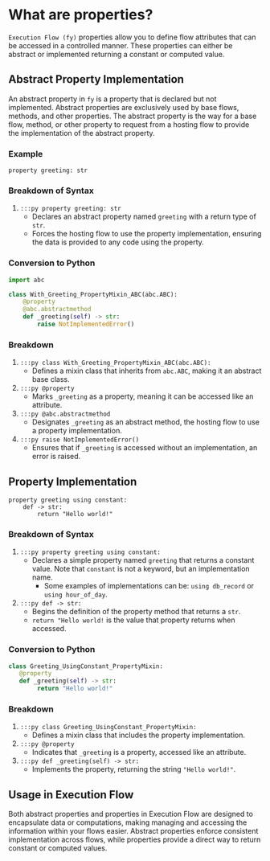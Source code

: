 # What are properties?

`Execution Flow (fy)` properties allow you to define flow attributes that can be accessed in a controlled manner. These properties can either be abstract or implemented returning a constant or computed value.
## Abstract Property Implementation
An abstract property in `fy` is a property that is declared but not implemented. Abstract properties are exclusively used by base flows, methods, and other properties. The abstract property is the way for a base flow, method, or other property to request from a hosting flow to provide the implementation of the abstract property.

### Example
```fy title="Abstract Property" linenums="1"
property greeting: str
```
### Breakdown of Syntax
1. `:::py property greeting: str`
    - Declares an abstract property named `greeting` with a return type of `str`.
    - Forces the hosting flow to use the property implementation, ensuring the data is provided to any code using the property.
### Conversion to Python
```py linenums="1"
import abc

class With_Greeting_PropertyMixin_ABC(abc.ABC):
    @property
    @abc.abstractmethod
    def _greeting(self) -> str:
        raise NotImplementedError()

```
### Breakdown
1. `:::py class With_Greeting_PropertyMixin_ABC(abc.ABC):`
    - Defines a mixin class that inherits from `abc.ABC`, making it an abstract base class. 
2. `:::py @property`
    - Marks `_greeting` as a property, meaning it can be accessed like an attribute.
3. `:::py @abc.abstractmethod`
    - Designates `_greeting` as an abstract method, the hosting flow to use a property implementation.
4. `:::py raise NotImplementedError()`
    - Ensures that if `_greeting` is accessed without an implementation, an error is raised.

## Property Implementation

```fy title="Property" linenums="1"
property greeting using constant:
    def -> str:
        return "Hello world!"
```

### Breakdown of Syntax
1. `:::py property greeting using constant:`
    - Declares a simple property named `greeting` that returns a constant value. Note that `constant` is not a keyword, but an implementation name. 
       - Some examples of implementations can be: `using db_record` or `using hour_of_day`.
2. `:::py def -> str:`
    - Begins the definition of the property method that returns a `str`.
    - `return "Hello world!` is the value that property returns when accessed.

### Conversion to Python

```py linenums="1"
class Greeting_UsingConstant_PropertyMixin:
   @property
   def _greeting(self) -> str:
        return "Hello world!"
```
### Breakdown 
1. `:::py class Greeting_UsingConstant_PropertyMixin:`
    - Defines a mixin class that includes the property implementation.
2. `:::py @property`
    - Indicates that `_greeting` is a property, accessed like an attribute.
3. `:::py def _greeting(self) -> str:`
    - Implements the property, returning the string `"Hello world!"`.

## Usage in Execution Flow
Both abstract properties and properties in Execution Flow are designed to encapsulate data or computations, making managing and accessing the information within your flows easier. Abstract properties enforce consistent implementation across flows, while properties provide a direct way to return constant or computed values.
